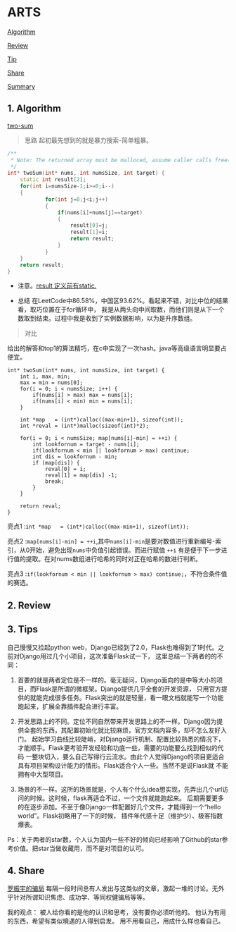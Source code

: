 # ARTS

 [Algorithm](#1-algorithm)

 [Review](#1-review)

 [Tip](#3-tip)

 [Share](#4-share)

 [Summary](#5-summary)

## 1. Algorithm
[two-sum](https://leetcode-cn.com/problems/two-sum/submissions/)
> 思路
起初最先想到的就是暴力搜索-简单粗暴。
``` cpp
/**
 * Note: The returned array must be malloced, assume caller calls free().
 */
int* twoSum(int* nums, int numsSize, int target) {
    static int result[2];
    for(int i=numsSize-1;i>=0;i--)
    {
            for(int j=0;j<i;j++)
            {
                if(nums[i]+nums[j]==target)
                {
                    result[0]=j;
                    result[1]=i;
                    return result;
                }
            }
    }
    return result;
}
```
- 注意。[result 定义前有static.](https://blog.csdn.net/ch_fu/article/details/78905165)


- 总结 在LeetCode中86.58%，中国区93.62%。看起来不错，对比中位的结果看，取巧位置在于for循环中，
我是从两头向中间取数，而他们则是从下一个数取到结束。过程中我是收到了实例数据影响，以为是升序数组。

> 对比

给出的解答和top1的算法精巧，在c中实现了一次hash。java等高级语言明显要占便宜。

```
int* twoSum(int* nums, int numsSize, int target) {
    int i, max, min;
    max = min = nums[0];
    for(i = 0; i < numsSize; i++) {
        if(nums[i] > max) max = nums[i];
        if(nums[i] < min) min = nums[i];
    }

    int *map   = (int*)calloc((max-min+1), sizeof(int));
    int *reval = (int*)malloc(sizeof(int)*2);

    for(i = 0; i < numsSize; map[nums[i]-min] = ++i) {
        int lookfornum = target - nums[i];
        if(lookfornum < min || lookfornum > max) continue;
        int dis = lookfornum - min;
        if (map[dis]) {
            reval[0] = i;
            reval[1] = map[dis] -1;
            break;
        }
    }

    return reval;
}
```
亮点1 :`int *map   = (int*)calloc((max-min+1), sizeof(int));`

亮点2 :`map[nums[i]-min] = ++i`,其中`nums[i]-min`是要对数值进行重新编号-索引，从0开始，避免出现`nums`中负值引起错误。而进行赋值
`++i` 有是便于下一步进行值的提取。在对nums数组进行哈希的同时对正在哈希的数进行判断。

亮点3 :`if(lookfornum < min || lookfornum > max) continue;`，不符合条件值的赛选。


## 2. Review



## 3. Tips
自己慢慢又捡起python web，Django已经到了2.0，Flask也难得到了1时代。之前对Django用过几个小项目，这次准备Flask试一下，
这里总结一下两者的的不同：

1. 首要的就是两者定位是不一样的。毫无疑问，Django面向的是中等大小的项目，而Flask是所谓的微框架。Django提供几乎全套的开发资源，
只用官方提供的就能完成很多任务。Flask突出的就是轻量，看一眼文档就能写一个功能跑起来，扩展全靠插件配合进行丰富。

1. 开发思路上的不同。定位不同自然带来开发思路上的不一样。Django因为提供全套的东西，其配置初始化就比较麻烦，官方文档内容多，却不怎么友好入门。
起始学习曲线比较陡峭，对Django运行机制、配置比较熟悉的情况下，才能顺手。Flask更考验开发经验和功底一些，需要的功能要么找到相似的代码
一整块切入，要么自己写得行云流水。由此个人觉得Django的项目更适合具有项目架构设计能力的情形。Flask适合个人一些。当然不是说Flask就
不能拥有中大型项目。

1. 场景的不一样。这所的场景就是，个人有个什么idea想实现，先弄出几个url访问的时候。这时候，flask再适合不过，一个文件就能跑起来。
后期需要更多的在逐步添加。不至于像Django一样配置好几个文件，才能得到一个“hello world”。Flask初略用了一下的时候，
插件年代感十足（维护少）、极客指数爆表。

Ps：关于两者的star数，个人认为国内一些不好的倾向已经影响了Github的star参考价值。把star当做收藏用，而不是对项目的认可。

## 4. Share
[罗振宇的骗局](https://mp.weixin.qq.com/s/4NXacbSltYtx5u8BcPVQ-A)
每隔一段时间总有人发出与这类似的文章，激起一堆的讨论。无外乎针对所谓知识焦虑、成功学、等同权健骗局等等。

我的观点：
被人给你看的是他的认识和思考，没有要你必须听他的。
他认为有用的东西，希望有类似境遇的人得到启发。
用不用看自己，用成什么样也看自己。
